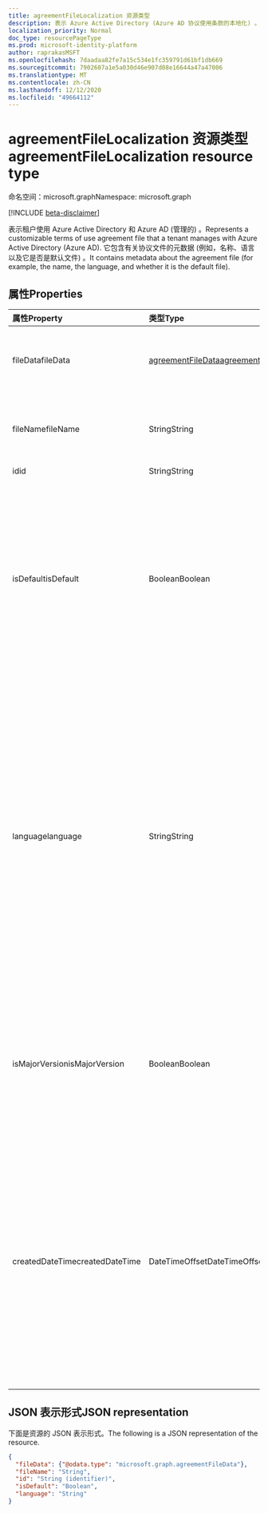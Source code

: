 ```yaml
---
title: agreementFileLocalization 资源类型
description: 表示 Azure Active Directory (Azure AD 协议使用条款的本地化) 。 它包含有关协议文件的元数据 (例如，名称、语言以及它是否是默认文件) 。
localization_priority: Normal
doc_type: resourcePageType
ms.prod: microsoft-identity-platform
author: raprakasMSFT
ms.openlocfilehash: 7daadaa82fe7a15c534e1fc359791d61bf1db669
ms.sourcegitcommit: 7902607a1e5a030d46e907d08e16644a47a47006
ms.translationtype: MT
ms.contentlocale: zh-CN
ms.lasthandoff: 12/12/2020
ms.locfileid: "49664112"
---
```

# <a name="agreementfilelocalization-resource-type"></a><span data-ttu-id="ed80d-104">agreementFileLocalization 资源类型</span><span class="sxs-lookup"><span data-stu-id="ed80d-104">agreementFileLocalization resource type</span></span>

<span data-ttu-id="ed80d-105">命名空间：microsoft.graph</span><span class="sxs-lookup"><span data-stu-id="ed80d-105">Namespace: microsoft.graph</span></span>

[!INCLUDE [beta-disclaimer](../../includes/beta-disclaimer.md)]

<span data-ttu-id="ed80d-106">表示租户使用 Azure Active Directory 和 Azure AD (管理的) 。</span><span class="sxs-lookup"><span data-stu-id="ed80d-106">Represents a customizable terms of use agreement file that a tenant manages with Azure Active Directory (Azure AD).</span></span> <span data-ttu-id="ed80d-107">它包含有关协议文件的元数据 (例如，名称、语言以及它是否是默认文件) 。</span><span class="sxs-lookup"><span data-stu-id="ed80d-107">It contains metadata about the agreement file (for example, the name, the language, and whether it is the default file).</span></span>

<!--
## Methods

| Method       | Return Type | Description |
|:-------------|:------------|:------------|
| [Create agreementFileLocalization](../api/agreementfilelocalization-post-agreementfilelocalizations.md) | [agreementfilelocalization](agreementfilelocalization.md) | Create a new agreementFileLocalization. |
| [List agreementFileLocalizations](../api/agreementfilelocalization-list.md) | [agreementfilelocalization](agreementfilelocalization.md) collection | Get an agreementFileLocalization object collection. |
| [Get agreementFileLocalization](../api/agreementfilelocalization-get.md) | [agreementfilelocalization](agreementfilelocalization.md) | Read properties and relationships of an agreementFileLocalization object. |
| [List agreementFileVersions](../api/agreementfileversion-list.md) | [agreementfileversion](agreementfileversion.md) collection | Get an agreementFileVersion object collection. |
| [Get agreementFileVersion](../api/agreementfileversion-get.md) | [agreementfileversion](agreementfileversion.md) | Read properties and relationships of an agreementFileVersion object. |
-->

## <a name="properties"></a><span data-ttu-id="ed80d-108">属性</span><span class="sxs-lookup"><span data-stu-id="ed80d-108">Properties</span></span>
| <span data-ttu-id="ed80d-109">属性</span><span class="sxs-lookup"><span data-stu-id="ed80d-109">Property</span></span>     | <span data-ttu-id="ed80d-110">类型</span><span class="sxs-lookup"><span data-stu-id="ed80d-110">Type</span></span>        | <span data-ttu-id="ed80d-111">说明</span><span class="sxs-lookup"><span data-stu-id="ed80d-111">Description</span></span> |
|:-------------|:------------|:------------|
|<span data-ttu-id="ed80d-112">fileData</span><span class="sxs-lookup"><span data-stu-id="ed80d-112">fileData</span></span>|[<span data-ttu-id="ed80d-113">agreementFileData</span><span class="sxs-lookup"><span data-stu-id="ed80d-113">agreementFileData</span></span>](agreementfiledata.md)|<span data-ttu-id="ed80d-114">表示 PDF 文档的使用条款的数据。</span><span class="sxs-lookup"><span data-stu-id="ed80d-114">Data representing the terms of use PDF document.</span></span> <span data-ttu-id="ed80d-115">只读。</span><span class="sxs-lookup"><span data-stu-id="ed80d-115">Read-only.</span></span>|
|<span data-ttu-id="ed80d-116">fileName</span><span class="sxs-lookup"><span data-stu-id="ed80d-116">fileName</span></span>|<span data-ttu-id="ed80d-117">String</span><span class="sxs-lookup"><span data-stu-id="ed80d-117">String</span></span>|<span data-ttu-id="ed80d-118">协议文件的名称 (例如，TOU.pdf) 。</span><span class="sxs-lookup"><span data-stu-id="ed80d-118">Name of the agreement file (for example, TOU.pdf).</span></span> <span data-ttu-id="ed80d-119">只读。</span><span class="sxs-lookup"><span data-stu-id="ed80d-119">Read-only.</span></span>|
|<span data-ttu-id="ed80d-120">id</span><span class="sxs-lookup"><span data-stu-id="ed80d-120">id</span></span>|<span data-ttu-id="ed80d-121">String</span><span class="sxs-lookup"><span data-stu-id="ed80d-121">String</span></span>|<span data-ttu-id="ed80d-122">只读。</span><span class="sxs-lookup"><span data-stu-id="ed80d-122">Read-only.</span></span>|
|<span data-ttu-id="ed80d-123">isDefault</span><span class="sxs-lookup"><span data-stu-id="ed80d-123">isDefault</span></span>|<span data-ttu-id="ed80d-124">Boolean</span><span class="sxs-lookup"><span data-stu-id="ed80d-124">Boolean</span></span>|<span data-ttu-id="ed80d-125">指示如果没有任何区域性与客户端首选项匹配，这是否是默认协议文件。</span><span class="sxs-lookup"><span data-stu-id="ed80d-125">Indicates whether this is the default agreement file if none of the cultures matches the client preference.</span></span> <span data-ttu-id="ed80d-126">如果未将任何文件标记为默认文件，则第一个文件将被视为默认文件。</span><span class="sxs-lookup"><span data-stu-id="ed80d-126">If none of the files are marked as default, the first one will be treated as the default.</span></span> <span data-ttu-id="ed80d-127">只读。</span><span class="sxs-lookup"><span data-stu-id="ed80d-127">Read-only.</span></span>|
|<span data-ttu-id="ed80d-128">language</span><span class="sxs-lookup"><span data-stu-id="ed80d-128">language</span></span>|<span data-ttu-id="ed80d-129">String</span><span class="sxs-lookup"><span data-stu-id="ed80d-129">String</span></span>|<span data-ttu-id="ed80d-130">语言代码 2-country/regioncode2 格式的协议文件的区域性。</span><span class="sxs-lookup"><span data-stu-id="ed80d-130">Culture of the agreement file in the format languagecode2-country/regioncode2.</span></span> <span data-ttu-id="ed80d-131">languagecode2 是派生自 ISO 639-1 的两字母小写代码。</span><span class="sxs-lookup"><span data-stu-id="ed80d-131">languagecode2 is a lowercase two-letter code derived from ISO 639-1.</span></span> <span data-ttu-id="ed80d-132">country/regioncode2 派生自 ISO 3166，通常由两个大写字母或 BCP-47 语言标记 (例如 en-US) 。</span><span class="sxs-lookup"><span data-stu-id="ed80d-132">country/regioncode2 is derived from ISO 3166 and usually consists of two uppercase letters, or a BCP-47 language tag (for example, en-US).</span></span> <span data-ttu-id="ed80d-133">只读。</span><span class="sxs-lookup"><span data-stu-id="ed80d-133">Read-only.</span></span>|
|<span data-ttu-id="ed80d-134">isMajorVersion</span><span class="sxs-lookup"><span data-stu-id="ed80d-134">isMajorVersion</span></span>|<span data-ttu-id="ed80d-135">Boolean</span><span class="sxs-lookup"><span data-stu-id="ed80d-135">Boolean</span></span>|<span data-ttu-id="ed80d-136">指示协议文件是否是主要版本更新。</span><span class="sxs-lookup"><span data-stu-id="ed80d-136">Indicates whether the agreement file is a major version update.</span></span> <span data-ttu-id="ed80d-137">主要版本更新使协议对相应语言的接受无效。</span><span class="sxs-lookup"><span data-stu-id="ed80d-137">Major version updates invalidate the agreement's acceptances on the corresponding language.</span></span> |
|<span data-ttu-id="ed80d-138">createdDateTime</span><span class="sxs-lookup"><span data-stu-id="ed80d-138">createdDateTime</span></span>|<span data-ttu-id="ed80d-139">DateTimeOffset</span><span class="sxs-lookup"><span data-stu-id="ed80d-139">DateTimeOffset</span></span>|<span data-ttu-id="ed80d-140">表示文件创建时间的日期时间。</span><span class="sxs-lookup"><span data-stu-id="ed80d-140">The date time representing when the file was created.</span></span> <span data-ttu-id="ed80d-141">时间戳类型表示采用 ISO 8601 格式的日期和时间信息，始终采用 UTC 时区。</span><span class="sxs-lookup"><span data-stu-id="ed80d-141">The Timestamp type represents date and time information using ISO 8601 format and is always in UTC time.</span></span> <span data-ttu-id="ed80d-142">例如，2014 年 1 月 1 日午夜 (UTC) 如下所示：“2014-01-01T00:00:00Z”。</span><span class="sxs-lookup"><span data-stu-id="ed80d-142">For example, midnight UTC on Jan 1, 2014 would look like this: '2014-01-01T00:00:00Z'.</span></span>|

<!--
## Relationships
| Relationship | Type        | Description |
|:-------------|:------------|:------------|
|versions|[agreementFileVersion](agreementfileversion.md) collection|The version history for the localized agreement file.|
-->

## <a name="json-representation"></a><span data-ttu-id="ed80d-143">JSON 表示形式</span><span class="sxs-lookup"><span data-stu-id="ed80d-143">JSON representation</span></span>

<span data-ttu-id="ed80d-144">下面是资源的 JSON 表示形式。</span><span class="sxs-lookup"><span data-stu-id="ed80d-144">The following is a JSON representation of the resource.</span></span>

<!-- {
  "blockType": "resource",
  "optionalProperties": [

  ],
  "@odata.type": "microsoft.graph.agreementFileLocalization"
}-->

```json
{
  "fileData": {"@odata.type": "microsoft.graph.agreementFileData"},
  "fileName": "String",
  "id": "String (identifier)",
  "isDefault": "Boolean",
  "language": "String"
}
```

<!-- uuid: 8fcb5dbc-d5aa-4681-8e31-b001d5168d79
2015-10-25 14:57:30 UTC -->
<!--
{
  "type": "#page.annotation",
  "description": "agreementFileLocalization resource",
  "keywords": "",
  "section": "documentation",
  "tocPath": "",
  "suppressions": []
}
-->
